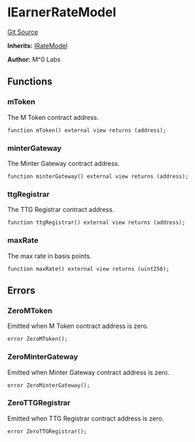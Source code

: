 # IEarnerRateModel
[Git Source](https://github.com/MZero-Labs/protocol/blob/3382fb7336bbc7276e0c3f51da451c9fa6e0016f/src/rateModels/interfaces/IEarnerRateModel.sol)

**Inherits:**
[IRateModel](/src/interfaces/IRateModel.sol/interface.IRateModel.md)

**Author:**
M^0 Labs


## Functions
### mToken

The M Token contract address.


```solidity
function mToken() external view returns (address);
```

### minterGateway

The Minter Gateway contract address.


```solidity
function minterGateway() external view returns (address);
```

### ttgRegistrar

The TTG Registrar contract address.


```solidity
function ttgRegistrar() external view returns (address);
```

### maxRate

The max rate in basis points.


```solidity
function maxRate() external view returns (uint256);
```

## Errors
### ZeroMToken
Emitted when M Token contract address is zero.


```solidity
error ZeroMToken();
```

### ZeroMinterGateway
Emitted when Minter Gateway contract address is zero.


```solidity
error ZeroMinterGateway();
```

### ZeroTTGRegistrar
Emitted when TTG Registrar contract address is zero.


```solidity
error ZeroTTGRegistrar();
```

